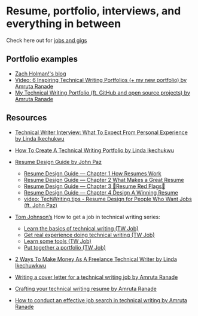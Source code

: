 
# Resume, portfolio, interviews, and everything in between

Check here out for [jobs and gigs](https://github.com/Bennykillua/Getting-started-in-Technical-Writing#getting-paid:~:text=everything%20in%20between-,Getting%20paid,-Paid%20Community%20Writer)

## Portfolio examples
- [Zach Holman!'s blog](https://zachholman.com/)
- [Video: 6 Inspiring Technical Writing Portfolios (+ my new portfolio) by Amruta Ranade](https://www.youtube.com/watch?v=crePAmhdpww)
- [My Technical Writing Portfolio (ft. GitHub and open source projects) by Amruta Ranade](https://www.youtube.com/watch?v=68ddwfpXHrE)

## Resources

- [Technical Writer Interview: What To Expect From Personal Experience by Linda Ikechukwu](https://www.everythingtechnicalwriting.com/technical-writer-interview/)

- [How To Create A Technical Writing Portfolio by Linda Ikechukwu](https://www.everythingtechnicalwriting.com/technical-writing-portfolio/)

- [Resume Design Guide by John Paz](https://medium.com/@SrContentDesign/resume-design-guide-860633bd4f)
    - [Resume Design Guide — Chapter 1 How Resumes Work](https://medium.com/@SrContentDesign/resume-design-guide-chapter-2-bf9c55bc9387)
    - [Resume Design Guide — Chapter 2 What Makes a Great Resume](https://medium.com/@SrContentDesign/resume-design-guide-chapter-2-bf9c55bc9387)
    - [Resume Design Guide — Chapter 3 🚩Resume Red Flags🚩](https://medium.com/@SrContentDesign/resume-design-guide-chapter-3-98d6e79e307f)
    - [Resume Design Guide — Chapter 4 Design A Winning Resume](https://medium.com/@SrContentDesign/resume-design-guide-chapter-4-4ad63b50d237)
    - [video: TechWriting.tips - Resume Design for People Who Want Jobs (ft. John Paz)](https://www.youtube.com/watch?v=I4goQZl0Nbs)

- [Tom Johnson’s](https://idratherbewriting.com/aboutme/) How to get a job in technical writing series:
   - [Learn the basics of technical writing (TW Job)](https://idratherbewriting.com/2009/12/18/get-a-job-in-technical-writing-step-1-learn-the-basics-of-technical-writing/)
   - [Get real experience doing technical writing (TW Job)](https://idratherbewriting.com/2009/12/19/get-a-job-in-technical-writing-step-2-get-real-experience-doing-technical-writing/)
   - [Learn some tools (TW Job)](https://idratherbewriting.com/2009/12/20/get-a-job-in-technical-writing-step-3-learn-some-tools/)
   - [Put together a portfolio (TW Job)](https://idratherbewriting.com/2009/12/21/get-a-job-in-technical-writing-step-4-put-together-a-portfolio/)


- [2 Ways To Make Money As A Freelance Technical Writer by Linda Ikechuwkwu](https://www.everythingtechnicalwriting.com/freelance-technical-writing/)
- [Writing a cover letter for a technical writing job by Amruta Ranade](https://amrutaranade.com/2018/01/24/writing-a-cover-letter-for-a-technical-writing-job/)
- [Crafting your technical writing resume by Amruta Ranade](https://amrutaranade.com/2018/01/17/crafting-your-technical-writing-resume/)
- [How to conduct an effective job search in technical writing by Amruta Ranade](https://amrutaranade.com/2018/01/10/how-to-conduct-an-effective-job-search-in-technical-writing/)


